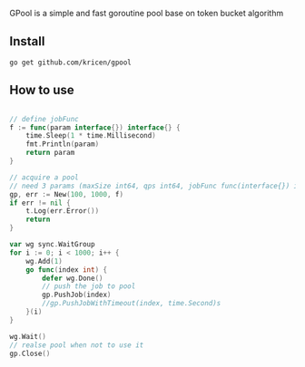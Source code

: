 
GPool is a simple and fast goroutine pool base on token bucket algorithm

## Install

```
go get github.com/kricen/gpool

```


## How to use

```go

// define jobFunc
f := func(param interface{}) interface{} {
	time.Sleep(1 * time.Millisecond)
	fmt.Println(param)
	return param
}

// acquire a pool
// need 3 params (maxSize int64, qps int64, jobFunc func(interface{}) interface{})
gp, err := New(100, 1000, f)
if err != nil {
	t.Log(err.Error())
	return
}

var wg sync.WaitGroup
for i := 0; i < 1000; i++ {
	wg.Add(1)
	go func(index int) {
		defer wg.Done()
		// push the job to pool
		gp.PushJob(index)
		//gp.PushJobWithTimeout(index, time.Second)s
	}(i)
}

wg.Wait()
// realse pool when not to use it
gp.Close()

```
